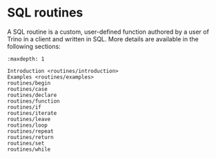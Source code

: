 # SQL routines

A SQL routine is a custom, user-defined function authored by a user of Trino in
a client and written in SQL. More details are available in the following sections:

```{toctree}
:maxdepth: 1

Introduction <routines/introduction>
Examples <routines/examples>
routines/begin
routines/case
routines/declare
routines/function
routines/if
routines/iterate
routines/leave
routines/loop
routines/repeat
routines/return
routines/set
routines/while
```
